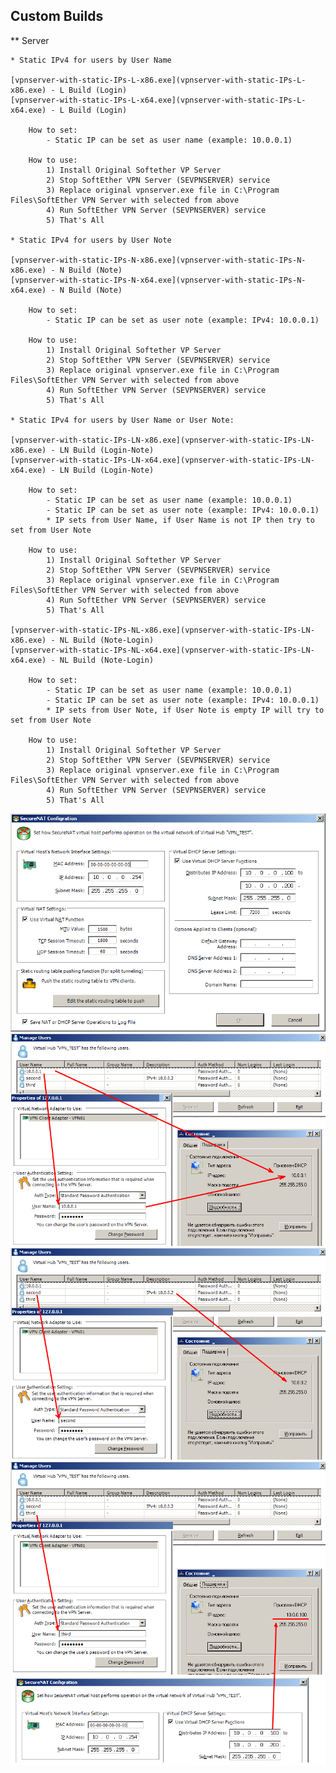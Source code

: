 ## Custom Builds

** Server

    * Static IPv4 for users by User Name

	[vpnserver-with-static-IPs-L-x86.exe](vpnserver-with-static-IPs-L-x86.exe) - L Build (Login)
	[vpnserver-with-static-IPs-L-x64.exe](vpnserver-with-static-IPs-L-x64.exe) - L Build (Login) 
		
		How to set:
			- Static IP can be set as user name (example: 10.0.0.1)   
		
		How to use:
			1) Install Original Softether VP Server
			2) Stop SoftEther VPN Server (SEVPNSERVER) service
			3) Replace original vpnserver.exe file in C:\Program Files\SoftEther VPN Server with selected from above
			4) Run SoftEther VPN Server (SEVPNSERVER) service
			5) That's All	
		
    * Static IPv4 for users by User Note

	[vpnserver-with-static-IPs-N-x86.exe](vpnserver-with-static-IPs-N-x86.exe) - N Build (Note)
	[vpnserver-with-static-IPs-N-x64.exe](vpnserver-with-static-IPs-N-x64.exe) - N Build (Note) 
		
		How to set:
			- Static IP can be set as user note (example: IPv4: 10.0.0.1) 
		
		How to use:
			1) Install Original Softether VP Server
			2) Stop SoftEther VPN Server (SEVPNSERVER) service
			3) Replace original vpnserver.exe file in C:\Program Files\SoftEther VPN Server with selected from above
			4) Run SoftEther VPN Server (SEVPNSERVER) service
			5) That's All	

    * Static IPv4 for users by User Name or User Note:
		
	[vpnserver-with-static-IPs-LN-x86.exe](vpnserver-with-static-IPs-LN-x86.exe) - LN Build (Login-Note)
	[vpnserver-with-static-IPs-LN-x64.exe](vpnserver-with-static-IPs-LN-x64.exe) - LN Build (Login-Note) 
	
		How to set:
			- Static IP can be set as user name (example: 10.0.0.1)   
			- Static IP can be set as user note (example: IPv4: 10.0.0.1) 
			* IP sets from User Name, if User Name is not IP then try to set from User Note

		How to use:
			1) Install Original Softether VP Server
			2) Stop SoftEther VPN Server (SEVPNSERVER) service
			3) Replace original vpnserver.exe file in C:\Program Files\SoftEther VPN Server with selected from above
			4) Run SoftEther VPN Server (SEVPNSERVER) service
			5) That's All	
			
	[vpnserver-with-static-IPs-NL-x86.exe](vpnserver-with-static-IPs-LN-x86.exe) - NL Build (Note-Login)
	[vpnserver-with-static-IPs-NL-x64.exe](vpnserver-with-static-IPs-LN-x64.exe) - NL Build (Note-Login)
	
		How to set:
			- Static IP can be set as user name (example: 10.0.0.1)   
			- Static IP can be set as user note (example: IPv4: 10.0.0.1) 
			* IP sets from User Note, if User Note is empty IP will try to set from User Note

		How to use:
			1) Install Original Softether VP Server
			2) Stop SoftEther VPN Server (SEVPNSERVER) service
			3) Replace original vpnserver.exe file in C:\Program Files\SoftEther VPN Server with selected from above
			4) Run SoftEther VPN Server (SEVPNSERVER) service
			5) That's All	
			
<img src="HOWTO_A.png" />   
<img src="HOWTO_B.png" />   
<img src="HOWTO_C.png" />   
<img src="HOWTO_D.png" />   
